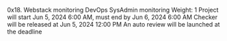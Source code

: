 0x18. Webstack monitoring
DevOps
SysAdmin
monitoring
 Weight: 1
 Project will start Jun 5, 2024 6:00 AM, must end by Jun 6, 2024 6:00 AM
 Checker will be released at Jun 5, 2024 12:00 PM
 An auto review will be launched at the deadline
